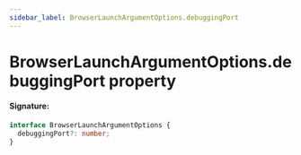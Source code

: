 ```yaml
---
sidebar_label: BrowserLaunchArgumentOptions.debuggingPort
---
```


# BrowserLaunchArgumentOptions.debuggingPort property

#### Signature:

```typescript
interface BrowserLaunchArgumentOptions {
  debuggingPort?: number;
}
```
